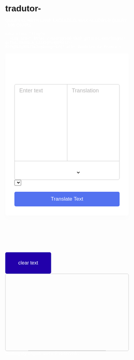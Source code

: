 # tradutor-<!DOCTYPE html>
<html lang="en">
<head>
  <meta charset="UTF-8">
  <meta http-equiv="X-UA-Compatible" content="IE=Edge">
  <meta name="viewport" content="width=device-width, initial-scale=1">

  <title>HTML</title>
  
  <!-- HTML -->
</head>
<body>
  <p><strong>QUERY LENGTH LIMIT EXCEEDED. MAX ALLOWED QUERY : 500 CHARS.</p>
  <!-- Project -->
</body>
</html>
  <style>
    .flags {
      display: flex;
      flex-wrap: wrap;
      justify-content: center;
      align-items: center;
    }

    .flag {
      margin: 20px;
      border: 1px solid black;
      box-shadow: 5px 5px 10px gray;
    }

    img {
      width: 300px;
      height: 200px;
    }strong{color:White;}
  </style>
</head>
<body>
  
    <div class="flag">
      <img src=" https://encrypted-tbn0.gstatic.com/images?q=tbn:ANd9GcR_LI1XxjAnq0KKrJZ--K19qX63gM9O7Xx3wg&usqp=CAU" alt="Bandeira da França">
    
  </section>
<html lang="en" dir="ltr">

<head>
  <meta charset="utf-8">
  <title>Language Translator | Coding</title>
  <link rel="stylesheet" href="style.css">
  <meta name="viewport" content="width=device-width, initial-scale=1.0">

  <link rel="stylesheet" href="https://cdnjs.cloudflare.com/ajax/libs/font-awesome/5.15.3/css/all.min.css" />
</head>

<body>
  <div class="container">
    <h1 class="f">translator</h1></strong>
    <div class="wrapper">
      <div class="text-input">
        <textarea spellcheck="false" class="from-text" placeholder="Enter text"></textarea>
        <textarea spellcheck="false" readonly disabled class="to-text" placeholder="Translation"></textarea>
      </div>
      <ul class="controls">
        <li class="row from">
          <div class="icons">
            <i id="from" class="fas fa-volume-up"></i></div><div>
            <i id="from" class="fas fa-copy"></i>
          </div><div>
          <select></select>
        </li>
        <li class="exchange"><i class="fas fa-exchange-alt"></i></li></div><div>
        <li class="row to">
          <select></select>
          <div class="icons"></div><div>
            <i id="to" class="fas fa-copy"></i>
          </div>
        </li>
      </ul>
    </div>
    <button>Translate Text</button>
  </div><div>
    <button id="clear-button">clear text </button>
  </div><div></div>

<style>/* Import Google Font - Poppins */
@import url('https://fonts.googleapis.com/css2?family=Poppins:wght@400;500;600;700&display=swap');

* {
  margin: 0;
  padding: 0;
  box-sizing: border-box;
  font-family: 'Poppins', sans-serif;
}



.container {
  max-width: 690px;
  width: 100%;
  padding: 30px;
  background: #fff;
  border-radius: 7px;
  box-shadow: 0 10px 20px rgba(0, 0, 0, 0.01);
}

.wrapper {
  border-radius: 5px;
  border: 1px solid #ccc;
}

.wrapper .text-input {
  display: flex;
  border-bottom: 1px solid #ccc;
}

.text-input .to-text {
  border-radius: 0px;
  border-left: 1px solid #ccc;
}

.text-input textarea {
  height: 250px;
  width: 100%;
  border: none;
  outline: none;
  resize: none;
  background: none;
  font-size: 18px;
  padding: 10px 15px;
  border-radius: 5px;
}

.text-input textarea::placeholder {
  color: #b7b6b6;
}

.controls,
li,
.icons,
.icons i {
  display: flex;
  align-items: center;
  justify-content: space-between;
}

.controls {
  list-style: none;
  padding: 12px 15px;
}

.controls .row .icons {
  width: 38%;
}

.controls .row .icons i {
  width: 50px;
  color: #adadad;
  font-size: 14px;
  cursor: pointer;
  transition: transform 0.2s ease;
  justify-content: center;
}

.controls .row.from .icons {
  padding-right: 15px;
  border-right: 1px solid #ccc;
}

.controls .row.to .icons {
  padding-left: 15px;
  border-left: 1px solid #ccc;
}

.controls .row select {
  color: #333;
  border: none;
  outline: none;
  font-size: 18px;
  background: none;
  padding-left: 5px;
}

.text-input textarea::-webkit-scrollbar {
  width: 4px;
}

.controls .row select::-webkit-scrollbar {
  width: 8px;
}

.text-input textarea::-webkit-scrollbar-track,
.controls .row select::-webkit-scrollbar-track {
  background: #fff;
}

.text-input textarea::-webkit-scrollbar-thumb {
  background: #ddd;
  border-radius: 8px;
}

.controls .row select::-webkit-scrollbar-thumb {
  background: #999;
  border-radius: 8px;
  border-right: 2px solid #ffffff;
}

.controls .exchange {
  color: #adadad;
  cursor: pointer;
  font-size: 16px;
  transition: transform 0.2s ease;
}

.controls i:active {
  transform: scale(0.9);
}

.container button {
  width: 100%;
  padding: 14px;
  outline: none;
  border: none;
  color: #fff;
  cursor: pointer;
  margin-top: 20px;
  font-size: 17px;
  border-radius: 5px;
  background: #5372F0;
}

@media (max-width: 660px) {
  .container {
    padding: 20px;
  }

  .wrapper .text-input {
    flex-direction: column;
  }

  .text-input .to-text {
    border-left: 0px;
    border-top: 1px solid #ccc;
  }

  .text-input textarea {
    height: 300px;
  }

  .controls .row .icons {
    display: none;
  }

  .container button {
    padding: 13px;
    font-size: 16px;
  }

  .controls .row select {
    font-size: 16px;
  }

  .controls .exchange {
    font-size: 14px;
  }
}

.f {
  text-align: center;
  color:White;
  border-color:navy;
  border-style: solid black;
}

.f:hover {
  text-align: left;
  color: white;
  border-color: none;
  border-style: solid;
  background-color:navy;
}</style>
  <script src="countries.js"></script>
  <script src="script.js"></script>
<script>const countries = {
  "pt-BR": "Portugues",
  "am-ET": "Amharic",
  "ar-SA": "Arabic",
  "be-BY": "Bielarus",
  "bem-ZM": "Bemba",
  "bi-VU": "Bislama",
  "bjs-BB": "Bajan",
  "bn-IN": "Bengali",
  "bo-CN": "Tibetan",
  "br-FR": "Breton",
  "bs-BA": "Bosnian",
  "ca-ES": "Catalan",
  "cop-EG": "Coptic",
  "cs-CZ": "Czech",
  "cy-GB": "Welsh",
  "da-DK": "Danish",
  "dz-BT": "Dzongkha",
  "de-DE": "German",
  "dv-MV": "Maldivian",
  "el-GR": "Greek",
  "en-GB": "English",
  "es-ES": "Spanish",
  "et-EE": "Estonian",
  "eu-ES": "Basque",
  "fa-IR": "Persian",
  "fi-FI": "Finnish",
  "fn-FNG": "Fanagalo",
  "fo-FO": "Faroese",
  "fr-FR": "French",
  "gl-ES": "Galician",
  "gu-IN": "Gujarati",
  "ha-NE": "Hausa",
  "he-IL": "Hebrew",
  "hi-IN": "Hindi",
  "hr-HR": "Croatian",
  "hu-HU": "Hungarian",
  "id-ID": "Indonesian",
  "is-IS": "Icelandic",
  "it-IT": "Italian",
  "ja-JP": "Japanese",
  "kk-KZ": "Kazakh",
  "km-KM": "Khmer",
  "kn-IN": "Kannada",
  "ko-KR": "Korean",
  "ku-TR": "Kurdish",
  "ky-KG": "Kyrgyz",
  "la-VA": "Latin",
  "lo-LA": "Lao",
  "lv-LV": "Latvian",
  "men-SL": "Mende",
  "mg-MG": "Malagasy",
  "mi-NZ": "Maori",
  "ms-MY": "Malay",
  "mt-MT": "Maltese",
  "my-MM": "Burmese",
  "ne-NP": "Nepali",
  "niu-NU": "Niuean",
  "nl-NL": "Dutch",
  "no-NO": "Norwegian",
  "ny-MW": "Nyanja",
  "ur-PK": "Pakistani",
  "pau-PW": "Palauan",
  "pa-IN": "Panjabi",
  "ps-PK": "Pashto",
  "pis-SB": "Pijin",
  "pl-PL": "Polish",
  "pt-PT": "Portuguese",
  "rn-BI": "Kirundi",
  "ro-RO": "Romanian",
  "ru-RU": "Russian",
  "sg-CF": "Sango",
  "si-LK": "Sinhala",
  "sk-SK": "Slovak",
  "sm-WS": "Samoan",
  "sn-ZW": "Shona",
  "so-SO": "Somali",
  "sq-AL": "Albanian",
  "sr-RS": "Serbian",
  "sv-SE": "Swedish",
  "sw-SZ": "Swahili",
  "ta-LK": "Tamil",
  "te-IN": "Telugu",
  "tet-TL": "Tetum",
  "tg-TJ": "Tajik",
  "th-TH": "Thai",
  "ti-TI": "Tigrinya",
  "tk-TM": "Turkmen",
  "tl-PH": "Tagalog",
  "tn-BW": "Tswana",
  "to-TO": "Tongan",
  "tr-TR": "Turkish",
  "uk-UA": "Ukrainian",
  "uz-UZ": "Uzbek",
  "vi-VN": "Vietnamese",
  "wo-SN": "Wolof",
  "xh-ZA": "Xhosa",
  "yi-YD": "Yiddish",
  "zu-ZA": "Zulu"
};const fromText = document.querySelector(".from-text"),
  toText = document.querySelector(".to-text"),
  exchageIcon = document.querySelector(".exchange"),
  selectTag = document.querySelectorAll("select"),
  icons = document.querySelectorAll(".row i");
translateBtn = document.querySelector("button"),

  selectTag.forEach((tag, id) => {
    for (let country_code in countries) {
      let selected = id == 0 ? country_code == "pt-BR" ? "selected" : "" : country_code == "en-GB" ? "selected" : "";
      let option = `<option ${selected} value="${country_code}">${countries[country_code]}</option>`;
      tag.insertAdjacentHTML("beforeend", option);
    }
  });var text = "Hello";
var languages = ["es", "fr", "de", "pt", "ru"];

languages.forEach(function(language) {
  var translatedText = translate(text, "en", language);
  console.log("Texto traduzido para " + language + ": " + translatedText);
});

function translate(text, fromLang, toLang) {
  // Aqui você pode usar uma API de tradução, como o Google Translate API,
  // para fazer a tradução do texto.
  // Por simplicidade, neste exemplo usamos uma função que retorna apenas
  // o texto traduzido para vários idiomas.
  switch (toLang) {
    case "es":
      return "Hola";
    case "fr":
      return "Bonjour";
    case "de":
      return "Hallo";
    case "pt":
      return "Olá";
    case "ru":
      return "Здравствуйте";
    default:
      return text;
  }
};


exchageIcon.addEventListener("click", () => {
  let tempText = fromText.value,
    tempLang = selectTag[0].value;
  fromText.value = toText.value;
  toText.value = tempText;
  selectTag[0].value = selectTag[1].value;
  selectTag[1].value = tempLang;
});

fromText.addEventListener("keyup", () => {
  if (!fromText.value) {
    toText.value = "";
  }
});

translateBtn.addEventListener("click", () => {
  let text = fromText.value.trim(),
    translateFrom = selectTag[0].value,
    translateTo = selectTag[1].value;
  if (!text) return;
  toText.setAttribute("placeholder", "Translating...");
  let apiUrl = `https://api.mymemory.translated.net/get?q=${text}&langpair=${translateFrom}|${translateTo}`;
  fetch(apiUrl).then(res => res.json()).then(data => {
    toText.value = data.responseData.translatedText;
    data.matches.forEach(data => {
      if (data.id === 0) {
        toText.value = data.translation;
      }
    });
    toText.setAttribute("placeholder", "Translation");
  });
});

icons.forEach(icon => {
  icon.addEventListener("click", ({ target }) => {
    if (!fromText.value || !toText.value) return;
    if (target.classList.contains("fa-copy")) {
      if (target.id == "from") {
        navigator.clipboard.writeText(fromText.value);
      } else {
        navigator.clipboard.writeText(toText.value);
      }
    } else {
      let utterance;
      if (target.id == "from") {
        utterance = new SpeechSynthesisUtterance(fromText.value);
        utterance.lang = selectTag[0].value;
      } else {
        utterance = new SpeechSynthesisUtterance(toText.value);
        utterance.lang = selectTag[1].value;
      }
      speechSynthesis.speak(utterance);
    }
  });
});</script>

<div class="wrapper">
  <div class="text-input">
    <textarea spellcheck></textarea>
  </div>


<style>
  .wrapper {
    display: flex;
    flex-direction: column;
    align-items: center;
  }
  #clear-button {
    width: 150px;
    height: 70px;
    margin-top: 120px;
    background-color:#20a;
    border: none;
    border-radius: 5px;
    color: white;
    font-size: 16px;
    cursor: pointer;
  }
</style>

<script>
  const clearButton = document.querySelector("#clear-button");
  const textInput = document.querySelector(".text-input textarea");

  clearButton.addEventListener("click", function() {
    textInput.value = "";
  });
</script>
</div><div><strong>Coding By vagner pires  &#174 reserved .</strong></div>
<style>

body { background-image: url("https://i.redd.it/eyohsf22z2551.jpg"); background-color: #cccccc; width: 100%; height: auto; } .converter { background: rgb(5, 109, } #valorMoedaUm { font-family: 'Secular One'; width: 13.4rem; color: rgb(35, 35, 35); padding: 0.75rem; margin: 0.05rem 1.25rem 1.75rem 0; border-radius: 20px; } #valorMoedaDois { background-color: white; font-family: 'Secular One'; width: 13.4rem; padding: 0.75rem; margin: 0.05rem 1.25rem 1.75rem 0; border-radius: 20px; } #valorMoedaUm::-webkit-inner-spin-button { -webkit-appearance: none; } button { font-family: 'Press Start 2P', cursive; text-shadow: 2px 2px #ff0000; width: 100%; color: rgb(30, 30, 30); background: rgb(254, 225, 112); font-size:4rem; padding: 1.25;  margin: 1.5rem 0 0 0; transition: 200ms; border-bottom-right-radius: 25px; border-bottom-left-radius: 25px; } button:hover { background: rgb(153, 255, 153); }</style>
